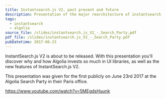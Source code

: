 ```yaml
---
title: Instantsearch.js V2, past present and future
description: Presentation of the major rearchitecture of instantsearch to implement all instantsearch
tags:
  - instantsearch
  - algolia
source_file: /slides/instantsearch.js_V2_-_Search_Party.pdf
pdf_file: /slides/instantsearch.js_V2_-_Search_Party.pdf
pubDatetime: 2017-06-23
---
```


InstantSearch.js V2 is about to be released. With this presentation you'll discover why and how Algolia invests so much in UI libraries, as well as the new features of InstantSearch.js V2.

This presentation was given for the first publicly on June 23rd 2017 at the Algolia Search Party in their Paris office.

https://www.youtube.com/watch?v=5MEgdsHuunk
